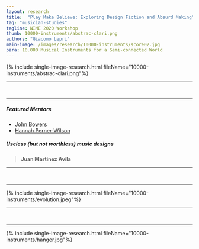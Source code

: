 ```yaml
---
layout: research
title:  "Play Make Believe: Exploring Design Fiction and Absurd Making"
tag: "musician-studies"
tagline: NIME 2020 Workshop
thumb: 10000-instruments/abstrac-clari.png
authors: "Giacomo Lepri"
main-image: /images/research/10000-instruments/score02.jpg
para: 10.000 Musical Instruments for a Semi-connected World
---
```


{% include single-image-research.html fileName="10000-instruments/abstrac-clari.png"%}

___

<br>

___



##### Featured Mentors

- [John Bowers](https://www.ncl.ac.uk/sacs/staff/profile/johnbowers.html)
- [Hannah Perner-Wilson](https://www.plusea.at)


##### Useless (but not worthless) music designs

>**Juan Martinez Avila**

___

<br>

___

{% include single-image-research.html fileName="10000-instruments/evolution.jpeg"%}

___

<br>

___

{% include single-image-research.html fileName="10000-instruments/hanger.jpg"%}

